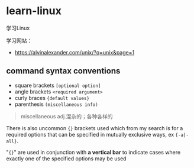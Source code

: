 # learn-linux
学习Linux

学习网站：

- https://alvinalexander.com/unix/?q=unix&page=1


## command syntax conventions

- square brackets `[optional option]`
- angle brackets `<required argument>`
- curly braces `{default values}`
- parenthesis `(miscellaneous info)`


> miscellaneous adj.混杂的；各种各样的

There is also uncommon `{}` brackets used which from my search is for a required options that can be specified in mutually exclusive ways, ex `{-a|-all}`.

"`{}`" are used in conjunction with **a vertical bar** to indicate cases where exactly one of the specified options may be used



